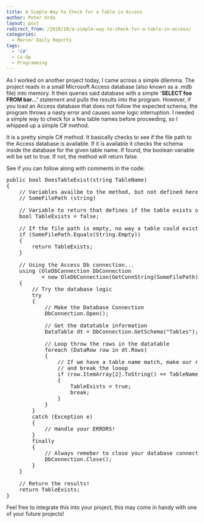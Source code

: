 ```yaml
---
title: A Simple Way to Check for a Table in Access
author: Peter Urda
layout: post
redirect_from: /2010/10/a-simple-way-to-check-for-a-table-in-access/
categories:
  - Mercer Daily Reports
tags:
  - 'C#'
  - Co-Op
  - Programming
---
```

As I worked on another project today, I came across a simple dilemma. The project reads in a small Microsoft Access database (also known as a .mdb file) into memory. It then queries said database with a simple '**SELECT foo FROM bar...'** statement and pulls the results into the program. However, if you load an Access database that does not follow the expected schema, the program throws a nasty error and causes some logic interruption. I needed a simple way to check for a few table names before proceeding, so I whipped up a simple C# method.

It is a pretty simple C# method. It basically checks to see if the file path to the Access database is available. If it is available it checks the schema inside the database for the given table name. If found, the boolean variable will be set to true. If not, the method will return false.

See if you can follow along with comments in the code:

<pre class="brush: csharp; title: ; notranslate" title="">public bool DoesTableExist(string TableName)
{
    // Variables availbe to the method, but not defined here are:
    // SomeFilePath (string)

    // Variable to return that defines if the table exists or not.
    bool TableExists = false;

	// If the file path is empty, no way a table could exist!
    if (SomeFilePath.Equals(String.Empty))
    {
        return TableExists;
    }

    // Using the Access Db connection...
    using (OleDbConnection DbConnection
           = new OleDbConnection(GetConnString(SomeFilePath)))
    {
        // Try the database logic
        try
        {
            // Make the Database Connection
            DbConnection.Open();

            // Get the datatable information
            DataTable dt = DbConnection.GetSchema("Tables");

            // Loop throw the rows in the datatable
            foreach (DataRow row in dt.Rows)
            {
                // If we have a table name match, make our return true
                // and break the looop
                if (row.ItemArray[2].ToString() == TableName)
                {
                    TableExists = true;
                    break;
                }
            }
        }
        catch (Exception e)
        {
            // Handle your ERRORS!
        }
        finally
        {
            // Always remeber to close your database connections!
            DbConnection.Close();
        }
    }

    // Return the results!
    return TableExists;
}
</pre>

Feel free to integrate this into your project, this may come in handy with one of your future projects!
